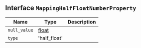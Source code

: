 ## Interface `MappingHalfFloatNumberProperty`

| Name | Type | Description |
| - | - | - |
| `null_value` | [float](./float.md) | &nbsp; |
| `type` | 'half_float' | &nbsp; |
